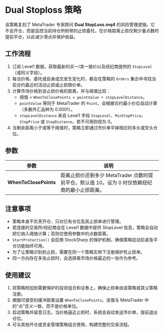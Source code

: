 # Dual Stoploss 策略

该策略复刻了 MetaTrader 专家顾问 **Dual StopLoss.mq4** 的风险管理逻辑。它不会开仓，而是监控当前持仓所附带的止损委托，在价格距离止损仅剩少量点数时提前平仓，以此减少滑点并保护收益。

## 工作流程

1. 订阅 Level1 数据，获取最新的买一/卖一报价以及经纪商提供的 `StopLevel`（或同义字段）。
2. 每当价格、委托或自身成交发生变化时，都会在策略的 `Orders` 集合中寻找当前合约最近的活动止损或止损限价单。
3. 计算市场价格到该止损价格的距离，并与阈值比较：
   - 阈值 = `WhenToClosePoints × pointValue + stopLevelDistance`。
   - `pointValue` 等同于 MetaTrader 的 `Point`，会根据合约最小价位自动计算（多数外汇品种为 0.0001）。
   - `stopLevelDistance` 来自 Level1 字段 `StopLevel`、`MinStopPrice`、`StopPrice` 或 `StopDistance`，若不可用则视为 0。
4. 当剩余距离小于或等于阈值时，策略立即通过市价单平掉相应的多头或空头仓位。

## 参数

| 参数 | 说明 |
|------|------|
| **WhenToClosePoints** | 距离止损价还剩多少 MetaTrader 点数时提前平仓。默认值 10。设为 0 时仅依赖经纪商的最小止损距离。 |

## 注意事项

- 策略本身不负责开仓，只对已有仓位及其止损单进行管理。
- 若连接的交易所/经纪商会在 Level1 数据中提供 StopLevel 信息，策略会自动把它纳入阈值计算；否则仅使用参数中的点数距离。
- `StartProtection()` 会启用 StockSharp 的保护机制，确保策略启动后紧急平仓功能始终可用。
- 为了让策略识别到止损，需要在同一个策略实例下注册保护性止损单。
- 同一方向存在多张止损时，会选择离市场价格最近的一张作为参考。

## 使用建议

1. 将策略附加到需要保护的投资组合和证券上，确保止损单由该策略或其父策略注册。
2. 根据可接受的缓冲距离设置 `WhenToClosePoints`。该值与 MetaTrader 中的“点”含义一致，而不是价格单位。
3. 启动策略并留意日志。当价格逼近止损时，系统会自动发送市价单，提前退出仓位。
4. 可与其他开仓或资金管理策略组合使用，构建完整的交易流程。
